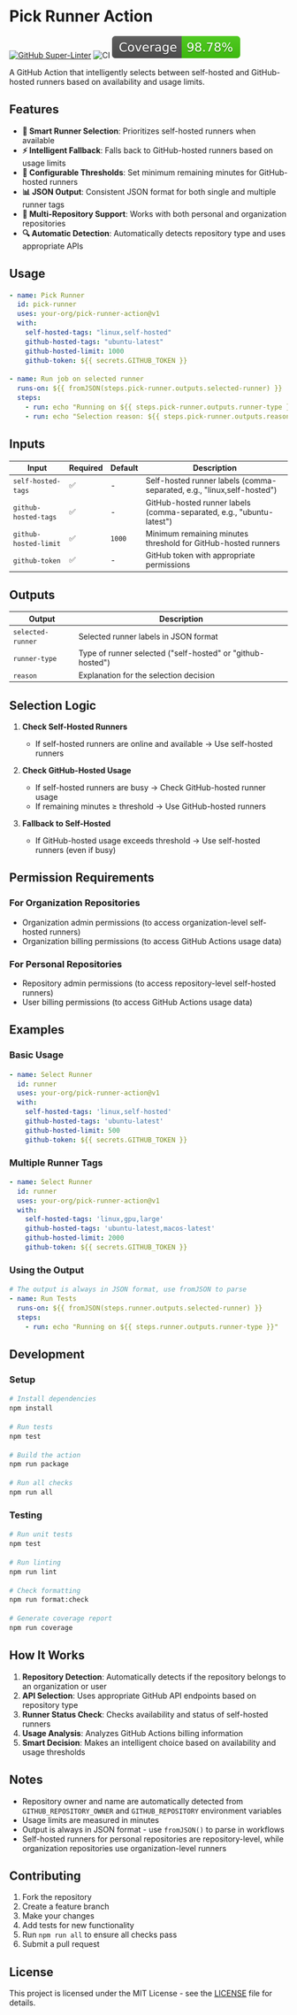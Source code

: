 # Pick Runner Action

[![GitHub Super-Linter](https://github.com/actions/javascript-action/actions/workflows/linter.yml/badge.svg)](https://github.com/super-linter/super-linter)
![CI](https://github.com/actions/javascript-action/actions/workflows/ci.yml/badge.svg)
[![Coverage](./badges/coverage.svg)](./badges/coverage.svg)

A GitHub Action that intelligently selects between self-hosted and GitHub-hosted
runners based on availability and usage limits.

## Features

- **🎯 Smart Runner Selection**: Prioritizes self-hosted runners when available
- **⚡ Intelligent Fallback**: Falls back to GitHub-hosted runners based on
  usage limits
- **🔧 Configurable Thresholds**: Set minimum remaining minutes for
  GitHub-hosted runners
- **📊 JSON Output**: Consistent JSON format for both single and multiple runner
  tags
- **🏢 Multi-Repository Support**: Works with both personal and organization
  repositories
- **🔍 Automatic Detection**: Automatically detects repository type and uses
  appropriate APIs

## Usage

```yaml
- name: Pick Runner
  id: pick-runner
  uses: your-org/pick-runner-action@v1
  with:
    self-hosted-tags: "linux,self-hosted"
    github-hosted-tags: "ubuntu-latest"
    github-hosted-limit: 1000
    github-token: ${{ secrets.GITHUB_TOKEN }}

- name: Run job on selected runner
  runs-on: ${{ fromJSON(steps.pick-runner.outputs.selected-runner) }}
  steps:
    - run: echo "Running on ${{ steps.pick-runner.outputs.runner-type }}"
    - run: echo "Selection reason: ${{ steps.pick-runner.outputs.reason }}"
```

## Inputs

| Input                 | Required | Default | Description                                                            |
| --------------------- | -------- | ------- | ---------------------------------------------------------------------- |
| `self-hosted-tags`    | ✅       | -       | Self-hosted runner labels (comma-separated, e.g., "linux,self-hosted") |
| `github-hosted-tags`  | ✅       | -       | GitHub-hosted runner labels (comma-separated, e.g., "ubuntu-latest")   |
| `github-hosted-limit` | ✅       | `1000`  | Minimum remaining minutes threshold for GitHub-hosted runners          |
| `github-token`        | ✅       | -       | GitHub token with appropriate permissions                              |

## Outputs

| Output            | Description                                                |
| ----------------- | ---------------------------------------------------------- |
| `selected-runner` | Selected runner labels in JSON format                      |
| `runner-type`     | Type of runner selected ("self-hosted" or "github-hosted") |
| `reason`          | Explanation for the selection decision                     |

## Selection Logic

1. **Check Self-Hosted Runners**
   - If self-hosted runners are online and available → Use self-hosted runners

2. **Check GitHub-Hosted Usage**
   - If self-hosted runners are busy → Check GitHub-hosted runner usage
   - If remaining minutes ≥ threshold → Use GitHub-hosted runners

3. **Fallback to Self-Hosted**
   - If GitHub-hosted usage exceeds threshold → Use self-hosted runners (even if
     busy)

## Permission Requirements

### For Organization Repositories

- Organization admin permissions (to access organization-level self-hosted
  runners)
- Organization billing permissions (to access GitHub Actions usage data)

### For Personal Repositories

- Repository admin permissions (to access repository-level self-hosted runners)
- User billing permissions (to access GitHub Actions usage data)

## Examples

### Basic Usage

```yaml
- name: Select Runner
  id: runner
  uses: your-org/pick-runner-action@v1
  with:
    self-hosted-tags: 'linux,self-hosted'
    github-hosted-tags: 'ubuntu-latest'
    github-hosted-limit: 500
    github-token: ${{ secrets.GITHUB_TOKEN }}
```

### Multiple Runner Tags

```yaml
- name: Select Runner
  id: runner
  uses: your-org/pick-runner-action@v1
  with:
    self-hosted-tags: 'linux,gpu,large'
    github-hosted-tags: 'ubuntu-latest,macos-latest'
    github-hosted-limit: 2000
    github-token: ${{ secrets.GITHUB_TOKEN }}
```

### Using the Output

```yaml
# The output is always in JSON format, use fromJSON to parse
- name: Run Tests
  runs-on: ${{ fromJSON(steps.runner.outputs.selected-runner) }}
  steps:
    - run: echo "Running on ${{ steps.runner.outputs.runner-type }}"
```

## Development

### Setup

```bash
# Install dependencies
npm install

# Run tests
npm test

# Build the action
npm run package

# Run all checks
npm run all
```

### Testing

```bash
# Run unit tests
npm test

# Run linting
npm run lint

# Check formatting
npm run format:check

# Generate coverage report
npm run coverage
```

## How It Works

1. **Repository Detection**: Automatically detects if the repository belongs to
   an organization or user
2. **API Selection**: Uses appropriate GitHub API endpoints based on repository
   type
3. **Runner Status Check**: Checks availability and status of self-hosted
   runners
4. **Usage Analysis**: Analyzes GitHub Actions billing information
5. **Smart Decision**: Makes an intelligent choice based on availability and
   usage thresholds

## Notes

- Repository owner and name are automatically detected from
  `GITHUB_REPOSITORY_OWNER` and `GITHUB_REPOSITORY` environment variables
- Usage limits are measured in minutes
- Output is always in JSON format - use `fromJSON()` to parse in workflows
- Self-hosted runners for personal repositories are repository-level, while
  organization repositories use organization-level runners

## Contributing

1. Fork the repository
2. Create a feature branch
3. Make your changes
4. Add tests for new functionality
5. Run `npm run all` to ensure all checks pass
6. Submit a pull request

## License

This project is licensed under the MIT License - see the [LICENSE](LICENSE) file
for details.
